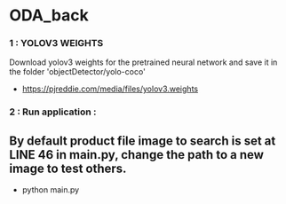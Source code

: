 # ODA_back

### 1 : YOLOV3 WEIGHTS
Download yolov3 weights for the pretrained neural network and save it in the folder 'objectDetector/yolo-coco'
- https://pjreddie.com/media/files/yolov3.weights

### 2 : Run application :
## By default product file image to search is set at LINE 46 in main.py, change the path to a new image to test others.
- python main.py
